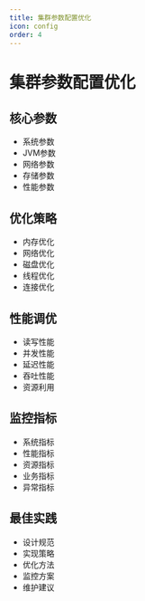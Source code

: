 ```yaml
---
title: 集群参数配置优化
icon: config
order: 4
---
```


# 集群参数配置优化

## 核心参数
- 系统参数
- JVM参数
- 网络参数
- 存储参数
- 性能参数

## 优化策略
- 内存优化
- 网络优化
- 磁盘优化
- 线程优化
- 连接优化

## 性能调优
- 读写性能
- 并发性能
- 延迟性能
- 吞吐性能
- 资源利用

## 监控指标
- 系统指标
- 性能指标
- 资源指标
- 业务指标
- 异常指标

## 最佳实践
- 设计规范
- 实现策略
- 优化方法
- 监控方案
- 维护建议
